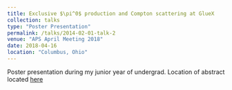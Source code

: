 ```yaml
---
title: Exclusive $\pi^0$ production and Compton scattering at GlueX
collection: talks
type: "Poster Presentation"
permalink: /talks/2014-02-01-talk-2
venue: "APS April Meeting 2018"
date: 2018-04-16
location: "Columbus, Ohio"
---
```


Poster presentation during my junior year of undergrad. Location of abstract located [here](http://meetings.aps.org/Meeting/APR18/Session/T01.33)
